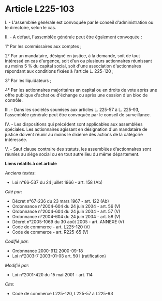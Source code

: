 # Article L225-103

I. - L'assemblée générale est convoquée par le conseil d'administration ou le directoire, selon le cas.

II. - A défaut, l'assemblée générale peut être également convoquée :

1° Par les commissaires aux comptes ;

2° Par un mandataire, désigné en justice, à la demande, soit de tout intéressé en cas d'urgence, soit d'un ou plusieurs
actionnaires réunissant au moins 5 % du capital social, soit d'une association d'actionnaires répondant aux conditions fixées
à l'article L. 225-120 ;

3° Par les liquidateurs ;

4° Par les actionnaires majoritaires en capital ou en droits de vote après une offre publique d'achat ou d'échange ou après
une cession d'un bloc de contrôle.

III. - Dans les sociétés soumises aux articles L. 225-57 à L. 225-93, l'assemblée générale peut être convoquée par le conseil
de surveillance.

IV. - Les dispositions qui précédent sont applicables aux assemblées spéciales. Les actionnaires agissant en désignation d'un
mandataire de justice doivent réunir au moins le dixième des actions de la catégorie intéressée.

V. - Sauf clause contraire des statuts, les assemblées d'actionnaires sont réunies au siège social ou en tout autre lieu du
même département.

**Liens relatifs à cet article**

_Anciens textes_:

  - Loi n°66-537 du 24 juillet 1966 - art. 158 (Ab)

_Cité par_:

  - Décret n°67-236 du 23 mars 1967 - art. 122 (Ab)
  - Ordonnance n°2004-604 du 24 juin 2004 - art. 56 (V)
  - Ordonnance n°2004-604 du 24 juin 2004 - art. 57 (V)
  - Ordonnance n°2004-604 du 24 juin 2004 - art. 58 (V)
  - Décret n°2005-1069 du 30 août 2005 - art. ANNEXE (V)
  - Code de commerce - art. L225-120 (V)
  - Code de commerce - art. R225-65 (V)

_Codifié par_:

  - Ordonnance 2000-912 2000-09-18
  - Loi n°2003-7 2003-01-03 art. 50 I (ratification)

_Modifié par_:

  - Loi n°2001-420 du 15 mai 2001 - art. 114

_Cite_:

  - Code de commerce L225-120, L225-57 à L225-93

